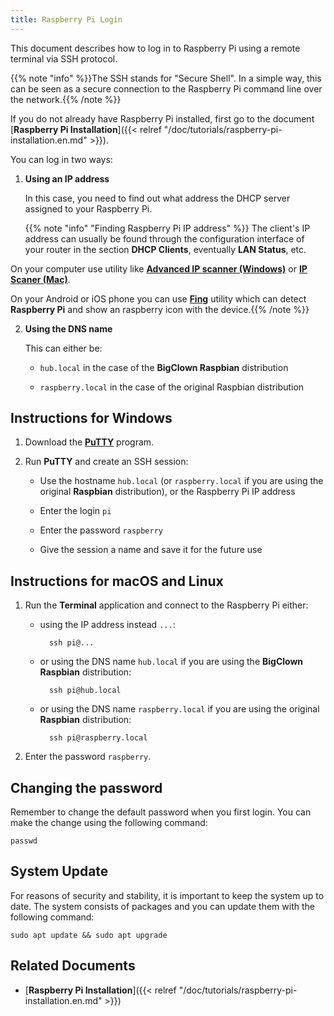 ```yaml
---
title: Raspberry Pi Login
---
```


This document describes how to log in to Raspberry Pi using a remote terminal via SSH protocol.

{{% note "info" %}}The SSH stands for "Secure Shell". In a simple way, this can be seen as a secure connection to the Raspberry Pi command line over the network.{{% /note %}}

If you do not already have Raspberry Pi installed, first go to the document [**Raspberry Pi Installation**]({{< relref "/doc/tutorials/raspberry-pi-installation.en.md" >}}).

You can log in two ways:

1. **Using an IP address**

    In this case, you need to find out what address the DHCP server assigned to your Raspberry Pi.

    {{% note "info" "Finding Raspberry Pi IP address" %}}
The client's IP address can usually be found through the configuration interface of your router in the section **DHCP Clients**, eventually **LAN Status**, etc.

On your computer use utility like [**Advanced IP scanner (Windows)**](http://www.advanced-ip-scanner.com/) or [**IP Scaner (Mac)**](https://itunes.apple.com/us/app/ip-scanner/id404167149?mt=12).

On your Android or iOS phone you can use [**Fing**](https://www.fing.io/) utility which can detect **Raspberry Pi** and show an raspberry icon with the device.{{% /note %}}

2. **Using the DNS name**

    This can either be:

    * `hub.local` in the case of the **BigClown Raspbian** distribution

    * `raspberry.local` in the case of the original Raspbian distribution

## Instructions for Windows

1. Download the [**PuTTY**](http://www.chiark.greenend.org.uk/~sgtatham/putty/download.html) program.

2. Run **PuTTY** and create an SSH session:

    * Use the hostname `hub.local` (or `raspberry.local` if you are using the original **Raspbian** distribution), or the Raspberry Pi IP address

    * Enter the login `pi`

    * Enter the password `raspberry`

    * Give the session a name and save it for the future use

## Instructions for macOS and Linux

1. Run the **Terminal** application and connect to the Raspberry Pi either:

    * using the IP address instead `...`:

            ssh pi@...

    * or using the DNS name `hub.local` if you are using the **BigClown Raspbian** distribution:

            ssh pi@hub.local

    * or using the DNS name `raspberry.local` if you are using the original **Raspbian** distribution:

            ssh pi@raspberry.local

2. Enter the password `raspberry`.

## Changing the password

Remember to change the default password when you first login. You can make the change using the following command:

    passwd

## System Update

For reasons of security and stability, it is important to keep the system up to date. The system consists of packages and you can update them with the following command:

    sudo apt update && sudo apt upgrade

## Related Documents

* [**Raspberry Pi Installation**]({{< relref "/doc/tutorials/raspberry-pi-installation.en.md" >}})
